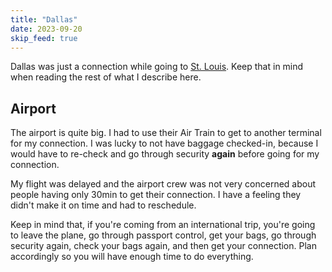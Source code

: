 ```yaml
---
title: "Dallas"
date: 2023-09-20
skip_feed: true
---
```


Dallas was just a connection while going to [St. Louis](stlouis). Keep that in
mind when reading the rest of what I describe here.

## Airport

The airport is quite big. I had to use their Air Train to get to another
terminal for my connection. I was lucky to not have baggage checked-in, because
I would have to re-check and go through security **again** before going for my
connection.

My flight was delayed and the airport crew was not very concerned about people
having only 30min to get their connection. I have a feeling they didn't make it
on time and had to reschedule.

Keep in mind that, if you're coming from an international trip, you're going to
leave the plane, go through passport control, get your bags, go through
security again, check your bags again, and then get your connection. Plan
accordingly so you will have enough time to do everything.
